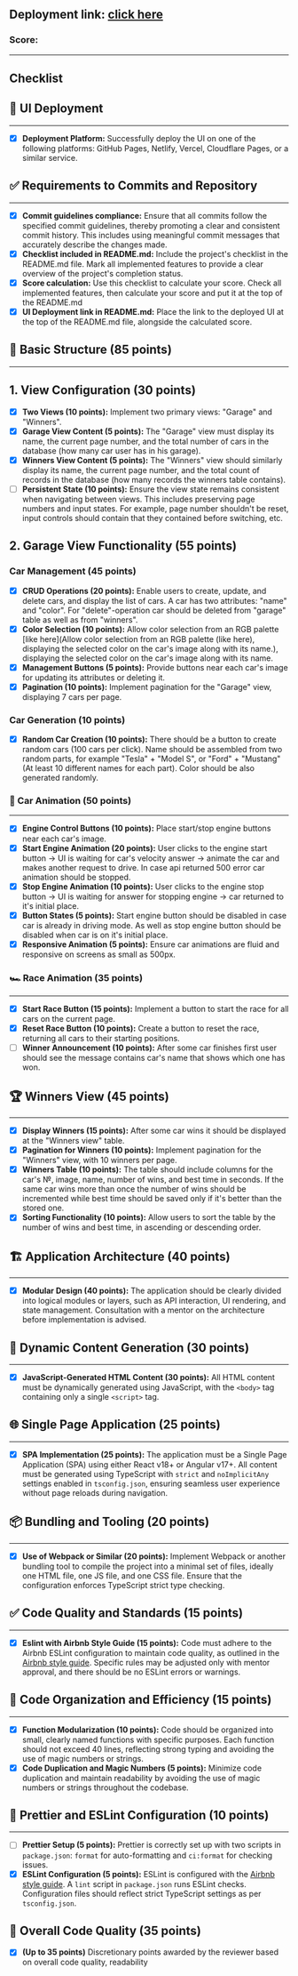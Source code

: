 ## Deployment link: [click here](https://662e51cdb2dfa500083c0b57--async-race-kavume.netlify.app/winners)
### Score:

---


## Checklist

## 🚀 UI Deployment

---

- [x] __Deployment Platform:__ Successfully deploy the UI on one of the following platforms: GitHub Pages, Netlify, Vercel, Cloudflare Pages, or a similar service.

## ✅ Requirements to Commits and Repository

---
- [x] __Commit guidelines compliance:__ Ensure that all commits follow the specified commit guidelines, thereby promoting a clear and consistent commit history. This includes using meaningful commit messages that accurately describe the changes made.
- [x] __Checklist included in README.md:__ Include the project's checklist in the README.md file. Mark all implemented features to provide a clear overview of the project's completion status.
- [x] __Score calculation:__ Use this checklist to calculate your score. Check all implemented features, then calculate your score and put it at the top of the README.md
- [x] __UI Deployment link in README.md:__ Place the link to the deployed UI at the top of the README.md file, alongside the calculated score.

## 🏁 Basic Structure (85 points)

---

## 1. View Configuration (30 points)
- [x] __Two Views (10 points):__ Implement two primary views: "Garage" and "Winners".
- [x] __Garage View Content (5 points):__ The "Garage" view must display its name, the current page number, and the total number of cars in the database (how many car user has in his garage).
- [x] __Winners View Content (5 points):__ The "Winners" view should similarly display its name, the current page number, and the total count of records in the database (how many records the winners table contains).
- [ ] __Persistent State (10 points):__ Ensure the view state remains consistent when navigating between views. This includes preserving page numbers and input states. For example, page number shouldn't be reset, input controls should contain that they contained before switching, etc.

## 2. Garage View Functionality (55 points)

### __Car Management (45 points)__
- [x] __CRUD Operations (20 points):__ Enable users to create, update, and delete cars, and display the list of cars. A car has two attributes: "name" and "color". For "delete"-operation car should be deleted from "garage" table as well as from "winners".
- [x] __Color Selection (10 points):__ Allow color selection from an RGB palette [like here](Allow color selection from an RGB palette (like here), displaying the selected color on the car's image along with its name.), displaying the selected color on the car's image along with its name.
- [x] __Management Buttons (5 points):__ Provide buttons near each car's image for updating its attributes or deleting it.
- [x] __Pagination (10 points):__ Implement pagination for the "Garage" view, displaying 7 cars per page.

### Car Generation (10 points)

- [x] __Random Car Creation (10 points):__ There should be a button to create random cars (100 cars per click). Name should be assembled from two random parts, for example "Tesla" + "Model S", or "Ford" + "Mustang" (At least 10 different names for each part). Color should be also generated randomly.

### 🚗 Car Animation (50 points)

---
- [x] __Engine Control Buttons (10 points):__ Place start/stop engine buttons near each car's image.
- [x] __Start Engine Animation (20 points):__ User clicks to the engine start button -> UI is waiting for car's velocity answer -> animate the car and makes another request to drive. In case api returned 500 error car animation should be stopped.
- [x] __Stop Engine Animation (10 points):__ User clicks to the engine stop button -> UI is waiting for answer for stopping engine -> car returned to it's initial place.
- [x] __Button States (5 points):__ Start engine button should be disabled in case car is already in driving mode. As well as stop engine button should be disabled when car is on it's initial place.
- [x] __Responsive Animation (5 points):__ Ensure car animations are fluid and responsive on screens as small as 500px.

### 🏎️ Race Animation (35 points)

---

- [x] **Start Race Button (15 points):** Implement a button to start the race for all cars on the current page.
- [x] **Reset Race Button (10 points):** Create a button to reset the race, returning all cars to their starting positions.
- [ ] **Winner Announcement (10 points):** After some car finishes first user should see the message contains car's name that shows which one has won.

## 🏆 Winners View (45 points)

---

- [x] **Display Winners (15 points):** After some car wins it should be displayed at the "Winners view" table.
- [x] **Pagination for Winners (10 points):** Implement pagination for the "Winners" view, with 10 winners per page.
- [x] **Winners Table (10 points):** The table should include columns for the car's №, image, name, number of wins, and best time in seconds. If the same car wins more than once the number of wins should be incremented while best time should be saved only if it's better than the stored one.
- [x] **Sorting Functionality (10 points):** Allow users to sort the table by the number of wins and best time, in ascending or descending order.

## 🏗️ Application Architecture (40 points)

---

- [x] **Modular Design (40 points):** The application should be clearly divided into logical modules or layers, such as API interaction, UI rendering, and state management. Consultation with a mentor on the architecture before implementation is advised.

## 📜 Dynamic Content Generation (30 points)

---

- [x] **JavaScript-Generated HTML Content (30 points):** All HTML content must be dynamically generated using JavaScript, with the `<body>` tag containing only a single `<script>` tag.

## 🌐 Single Page Application (25 points)

---

- [x] **SPA Implementation (25 points):** The application must be a Single Page Application (SPA) using either React v18+ or Angular v17+. All content must be generated using TypeScript with `strict` and `noImplicitAny` settings enabled in `tsconfig.json`, ensuring seamless user experience without page reloads during navigation.

## 📦 Bundling and Tooling (20 points)

---

- [x] **Use of Webpack or Similar (20 points):** Implement Webpack or another bundling tool to compile the project into a minimal set of files, ideally one HTML file, one JS file, and one CSS file. Ensure that the configuration enforces TypeScript strict type checking.

## ✅ Code Quality and Standards (15 points)

---

- [x] **Eslint with Airbnb Style Guide (15 points):** Code must adhere to the Airbnb ESLint configuration to maintain code quality, as outlined in the [Airbnb style guide](https://www.npmjs.com/package/eslint-config-airbnb). Specific rules may be adjusted only with mentor approval, and there should be no ESLint errors or warnings.


## 📏 Code Organization and Efficiency (15 points)

---

- [x] **Function Modularization (10 points):** Code should be organized into small, clearly named functions with specific purposes. Each function should not exceed 40 lines, reflecting strong typing and avoiding the use of magic numbers or strings.
- [x] **Code Duplication and Magic Numbers (5 points):** Minimize code duplication and maintain readability by avoiding the use of magic numbers or strings throughout the codebase.

## 🎨 Prettier and ESLint Configuration (10 points)

---

- [ ] **Prettier Setup (5 points):** Prettier is correctly set up with two scripts in `package.json`: `format` for auto-formatting and `ci:format` for checking issues.
- [x] **ESLint Configuration (5 points):** ESLint is configured with the [Airbnb style guide](https://www.npmjs.com/package/eslint-config-airbnb). A `lint` script in `package.json` runs ESLint checks. Configuration files should reflect strict TypeScript settings as per `tsconfig.json`.

## 🌟 Overall Code Quality (35 points)

- [x] **(Up to 35 points)** Discretionary points awarded by the reviewer based on overall code quality, readability
